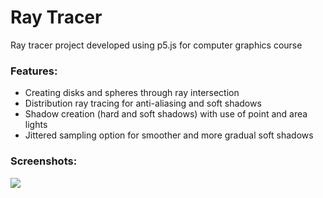 # Ray Tracer
 Ray tracer project developed using p5.js for computer graphics course
 
###  Features:
- Creating disks and spheres through ray intersection
- Distribution ray tracing for anti-aliasing and soft shadows
- Shadow creation (hard and soft shadows) with use of point and area lights
- Jittered sampling option for smoother and more gradual soft shadows

### Screenshots:
![](https://github.com/Joseph1337/RayTracer/docs/img1.jpg?raw=true)